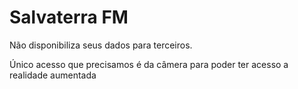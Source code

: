 # Salvaterra FM

Não disponibiliza seus dados para terceiros.

Único acesso que precisamos é da câmera para poder ter acesso a realidade aumentada
